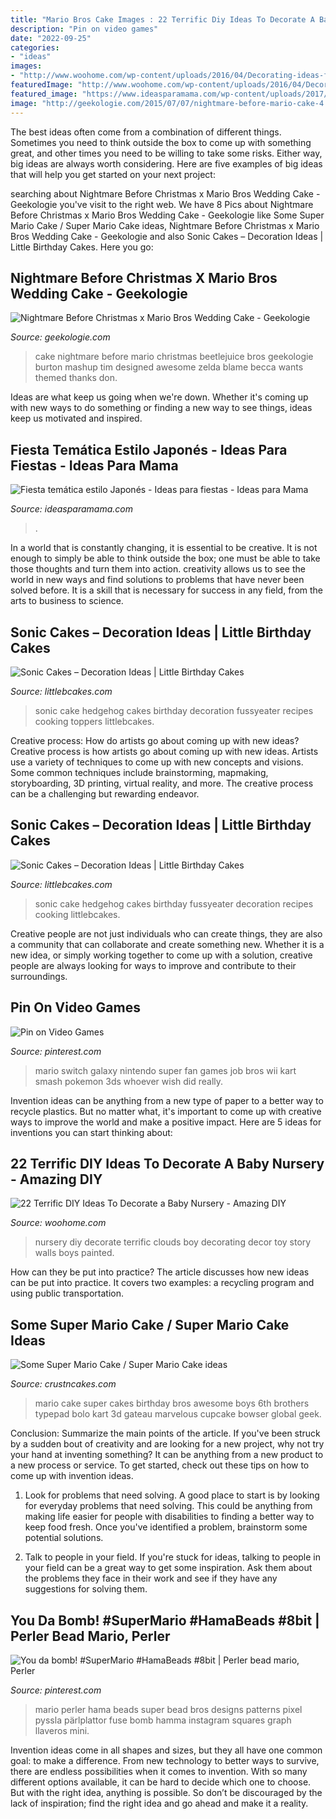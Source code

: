 ```yaml
---
title: "Mario Bros Cake Images : 22 Terrific Diy Ideas To Decorate A Baby Nursery"
description: "Pin on video games"
date: "2022-09-25"
categories:
- "ideas"
images:
- "http://www.woohome.com/wp-content/uploads/2016/04/Decorating-ideas-for-Nursery-10.jpg"
featuredImage: "http://www.woohome.com/wp-content/uploads/2016/04/Decorating-ideas-for-Nursery-10.jpg"
featured_image: "https://www.ideasparamama.com/wp-content/uploads/2017/03/tarta2.jpg"
image: "http://geekologie.com/2015/07/07/nightmare-before-mario-cake-4.jpg"
---
```



The best ideas often come from a combination of different things. Sometimes you need to think outside the box to come up with something great, and other times you need to be willing to take some risks. Either way, big ideas are always worth considering. Here are five examples of big ideas that will help you get started on your next project: 

	

		
searching about Nightmare Before Christmas x Mario Bros Wedding Cake - Geekologie you've visit to the right web. We have 8 Pics about Nightmare Before Christmas x Mario Bros Wedding Cake - Geekologie like Some Super Mario Cake / Super Mario Cake ideas, Nightmare Before Christmas x Mario Bros Wedding Cake - Geekologie and also Sonic Cakes – Decoration Ideas | Little Birthday Cakes. Here you go:
		
    
## Nightmare Before Christmas X Mario Bros Wedding Cake - Geekologie

<img loading=lazy src="http://geekologie.com/2015/07/07/nightmare-before-mario-cake-4.jpg" onerror="this.onerror=null;this.src='https://tse2.mm.bing.net/th?id=OIP.UVJL3ZTvePDiGgAOw9msLgHaLH&amp;pid=15.1';" alt="Nightmare Before Christmas x Mario Bros Wedding Cake - Geekologie">

_Source: geekologie.com_

>cake nightmare before mario christmas beetlejuice bros geekologie burton mashup tim designed awesome zelda blame becca wants themed thanks don. 

	

Ideas are what keep us going when we're down. Whether it's coming up with new ways to do something or finding a new way to see things, ideas keep us motivated and inspired.

    
## Fiesta Temática Estilo Japonés - Ideas Para Fiestas - Ideas Para Mama

<img loading=lazy src="https://www.ideasparamama.com/wp-content/uploads/2017/03/tarta2.jpg" onerror="this.onerror=null;this.src='https://tse2.mm.bing.net/th?id=OIP.b7RgB4xY2LxKFw6abZb3xQHaMc&amp;pid=15.1';" alt="Fiesta temática estilo Japonés - Ideas para fiestas - Ideas para Mama">

_Source: ideasparamama.com_

>. 

	

In a world that is constantly changing, it is essential to be creative. It is not enough to simply be able to think outside the box; one must be able to take those thoughts and turn them into action. creativity allows us to see the world in new ways and find solutions to problems that have never been solved before. It is a skill that is necessary for success in any field, from the arts to business to science.

    
## Sonic Cakes – Decoration Ideas | Little Birthday Cakes

<img loading=lazy src="http://www.littlebcakes.com/wp-content/uploads/2014/05/Sonic-Cakes-Images.jpg" onerror="this.onerror=null;this.src='https://tse2.mm.bing.net/th?id=OIP.FXqUi1_9AJ084J4nsdJzHwHaJ4&amp;pid=15.1';" alt="Sonic Cakes – Decoration Ideas | Little Birthday Cakes">

_Source: littlebcakes.com_

>sonic cake hedgehog cakes birthday decoration fussyeater recipes cooking toppers littlebcakes. 

	

Creative process: How do artists go about coming up with new ideas?
Creative process is how artists go about coming up with new ideas. Artists use a variety of techniques to come up with new concepts and visions. Some common techniques include brainstorming, mapmaking, storyboarding, 3D printing, virtual reality, and more. The creative process can be a challenging but rewarding endeavor.

    
## Sonic Cakes – Decoration Ideas | Little Birthday Cakes

<img loading=lazy src="http://www.littlebcakes.com/wp-content/uploads/2014/05/Sonic-Cakes-Images-768x1024.jpg" onerror="this.onerror=null;this.src='https://tse4.mm.bing.net/th?id=OIP.S1qAY5FY0Zl0Pqyqe-dDrAHaJ4&amp;pid=15.1';" alt="Sonic Cakes – Decoration Ideas | Little Birthday Cakes">

_Source: littlebcakes.com_

>sonic cake hedgehog cakes birthday fussyeater decoration recipes cooking littlebcakes. 

	

Creative people are not just individuals who can create things, they are also a community that can collaborate and create something new. Whether it is a new idea, or simply working together to come up with a solution, creative people are always looking for ways to improve and contribute to their surroundings.

    
## Pin On Video Games

<img loading=lazy src="https://i.pinimg.com/736x/6a/b3/fa/6ab3fad0ba0f87b8ceaf0e634e7ae024.jpg" onerror="this.onerror=null;this.src='https://tse2.mm.bing.net/th?id=OIP.tQ9aBXRm7UK6dt_NqKO1xAHaMC&amp;pid=15.1';" alt="Pin on Video Games">

_Source: pinterest.com_

>mario switch galaxy nintendo super fan games job bros wii kart smash pokemon 3ds whoever wish did really. 

	

Invention ideas can be anything from a new type of paper to a better way to recycle plastics. But no matter what, it's important to come up with creative ways to improve the world and make a positive impact. Here are 5 ideas for inventions you can start thinking about: 

    
## 22 Terrific DIY Ideas To Decorate A Baby Nursery - Amazing DIY

<img loading=lazy src="http://www.woohome.com/wp-content/uploads/2016/04/Decorating-ideas-for-Nursery-10.jpg" onerror="this.onerror=null;this.src='https://tse4.mm.bing.net/th?id=OIP.aYZiYZJRFHi_iHgQ6GTLEwHaLH&amp;pid=15.1';" alt="22 Terrific DIY Ideas To Decorate a Baby Nursery - Amazing DIY">

_Source: woohome.com_

>nursery diy decorate terrific clouds boy decorating decor toy story walls boys painted. 

	

How can they be put into practice?
The article discusses how new ideas can be put into practice. It covers two examples: a recycling program and using public transportation.

    
## Some Super Mario Cake / Super Mario Cake Ideas

<img loading=lazy src="http://www.crustncakes.com/blog/wp-content/uploads/2015/05/42eabcc54223c18fb7f0d912dcb287a1.jpg" onerror="this.onerror=null;this.src='https://tse1.mm.bing.net/th?id=OIP.hn3NvzFgOJiM_cI7O-jdYgHaOG&amp;pid=15.1';" alt="Some Super Mario Cake / Super Mario Cake ideas">

_Source: crustncakes.com_

>mario cake super cakes birthday bros awesome boys 6th brothers typepad bolo kart 3d gateau marvelous cupcake bowser global geek. 

	

Conclusion: Summarize the main points of the article.
If you've been struck by a sudden bout of creativity and are looking for a new project, why not try your hand at inventing something? It can be anything from a new product to a new process or service. To get started, check out these tips on how to come up with invention ideas.
1. Look for problems that need solving. A good place to start is by looking for everyday problems that need solving. This could be anything from making life easier for people with disabilities to finding a better way to keep food fresh. Once you've identified a problem, brainstorm some potential solutions.

2. Talk to people in your field. If you're stuck for ideas, talking to people in your field can be a great way to get some inspiration. Ask them about the problems they face in their work and see if they have any suggestions for solving them.

    
## You Da Bomb! #SuperMario #HamaBeads #8bit | Perler Bead Mario, Perler

<img loading=lazy src="https://i.pinimg.com/736x/ec/bf/50/ecbf500af5fc5ef2120744b9ddef484e--hama-mario-perler-bead-super-mario.jpg" onerror="this.onerror=null;this.src='https://tse2.mm.bing.net/th?id=OIP.tm5jLybxPqltXsC6GtZIWAHaHa&amp;pid=15.1';" alt="You da bomb! #SuperMario #HamaBeads #8bit | Perler bead mario, Perler">

_Source: pinterest.com_

>mario perler hama beads super bead bros designs patterns pixel pyssla pärlplattor fuse bomb hamma instagram squares graph llaveros mini. 

	

Invention ideas come in all shapes and sizes, but they all have one common goal: to make a difference. From new technology to better ways to survive, there are endless possibilities when it comes to invention. With so many different options available, it can be hard to decide which one to choose. But with the right idea, anything is possible. So don’t be discouraged by the lack of inspiration; find the right idea and go ahead and make it a reality.

